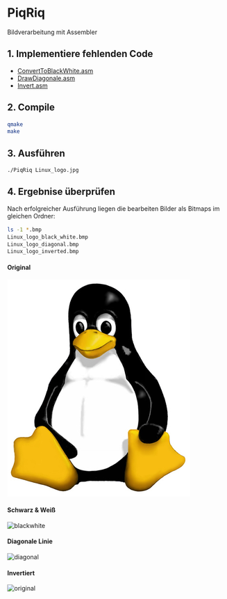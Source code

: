 # PiqRiq

Bildverarbeitung mit Assembler

## 1. Implementiere fehlenden Code

- [ConvertToBlackWhite.asm](ConvertToBlackWhite.asm)
- [DrawDiagonale.asm](DrawDiagonale.asm)
- [Invert.asm](Invert.asm)

## 2. Compile

```bash
qmake
make
```

## 3. Ausführen

```bash
./PiqRiq Linux_logo.jpg
```

## 4. Ergebnise überprüfen

Nach erfolgreicher Ausführung liegen die bearbeiten Bilder als Bitmaps im gleichen Ordner:

```bash
ls -1 *.bmp
Linux_logo_black_white.bmp
Linux_logo_diagonal.bmp
Linux_logo_inverted.bmp
```

#### Original

![original](Linux_logo.jpg)

#### Schwarz & Weiß

![blackwhite](Linux_logo_black_white.bmp)

#### Diagonale Linie

![diagonal](Linux_logo_diagonal.bmp)

#### Invertiert

![original](Linux_logo_inverted.bmp)